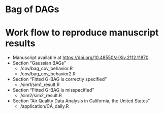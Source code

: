 Bag of DAGs
================

# Work flow to reproduce manuscript results

-   Manuscript available at <https://doi.org/10.48550/arXiv.2112.11870>.
-   Section “Gaussian BAGs”
    -   /cov/bag\_cov\_behavior.R
    -   /cov/bag\_cov\_behavior2.R 
-   Section “Fitted G-BAG is correctly specified”
    -   /sim1/sim1\_result.R
-   Section “Fitted G-BAG is misspecified”
    -   /sim2/sim2\_result.R
-   Section “Air Quality Data Analysis in California, the United States”
    -   /application/CA\_daily.R
